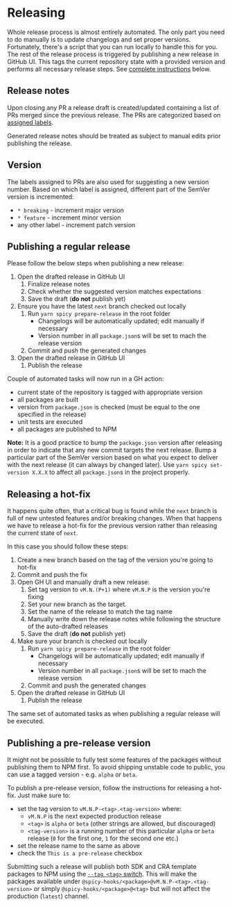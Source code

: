 # Releasing
Whole release process is almost entirely automated. The only part you need to do manually is to update
changelogs and set proper versions. Fortunately, there's a script that you can run locally to handle this for you.
The rest of the release process is triggered by publishing a new release in GitHub UI. This tags the current
repository state with a provided version and performs all necessary release steps.
See [complete instructions](#publishing-a-regular-release) below.

## Release notes
Upon closing any PR a release draft is created/updated containing a list of PRs merged
since the previous release. The PRs are categorized based on [assigned labels](pull-requests.md#labels).

Generated release notes should be treated as subject to manual edits prior publishing the release.

## Version
The labels assigned to PRs are also used for suggesting a new version number. Based on which label
is assigned, different part of the SemVer version is incremented:

* `* breaking` - increment major version
* `* feature` - increment minor version
* any other label - increment patch version

## Publishing a regular release
Please follow the below steps when publishing a new release:

1. Open the drafted release in GitHub UI
    1. Finalize release notes
    1. Check whether the suggested version matches expectations
    1. Save the draft (**do not** publish yet)
1. Ensure you have the latest `next` branch checked out locally
    1. Run `yarn spicy prepare-release` in the root folder
        * Changelogs will be automatically updated; edit manually if necessary
        * Version number in all `package.json`s will be set to mach the release version
    1. Commit and push the generated changes
1. Open the drafted release in GitHub UI
    1. Publish the release

Couple of automated tasks will now run in a GH action:

* current state of the repository is tagged with appropriate version
* all packages are built
* version from `package.json` is checked (must be equal to the one specified in the release)
* unit tests are executed
* all packages are published to NPM

**Note:** It is a good practice to bump the `package.json` version after
releasing in order to indicate that any new commit targets the next release.
Bump a particular part of the SemVer version based on what you expect to
deliver with the next release (it can always by changed later).
Use `yarn spicy set-version X.X.X` to affect all `package.json`s in the project
properly.

## Releasing a hot-fix
It happens quite often, that a critical bug is found while the `next` branch
is full of new untested features and/or breaking changes. When that happens
we have to release a hot-fix for the previous version rather than releasing
the current state of `next`.

In this case you should follow these steps:
  
1. Create a new branch based on the tag of the version you're going to hot-fix 
1. Commit and push the fix
1. Open GH UI and manually draft a new release:
    1. Set tag version to `vM.N.(P+1)` where `vM.N.P` is the version you're fixing
    1. Set your new branch as the target.
    1. Set the name of the release to match the tag name
    1. Manually write down the release notes while following the structure of the auto-drafted releases
    1. Save the draft (**do not** publish yet)
1. Make sure your branch is checked out locally
    1. Run `yarn spicy prepare-release` in the root folder
        * Changelogs will be automatically updated; edit manually if necessary
        * Version number in all `package.json`s will be set to mach the release version
    1. Commit and push the generated changes
1. Open the drafted release in GitHub UI
    1. Publish the release

The same set of automated tasks as when publishing a regular release will be executed.

## Publishing a pre-release version 

It might not be possible to fully test some features of the packages without publishing them to NPM first.
To avoid shipping unstable code to public, you can use a tagged version - e.g. `alpha` or `beta`.

To publish a pre-release version, follow the instructions for releasing a hot-fix. Just make sure to:

* set the tag version to `vM.N.P-<tag>.<tag-version>` where:
    * `vM.N.P` is the next expected production release
    * `<tag>` is `alpha` or `beta` (other strings are allowed, but discouraged)
    * `<tag-version>` is a running number of this particular `alpha` or `beta` release (`0` for the first one, `1` for the second one etc.)
* set the release name to the same as above
* check the `This is a pre-release` checkbox

Submitting such a release will publish both SDK and CRA template packages to NPM using the
[`--tag <tag>` switch](https://docs.npmjs.com/cli/publish#description). This will make the packages available under
`@spicy-hooks/<package>@vM.N.P-<tag>.<tag-version>` or simply `@spicy-hooks/<package>@<tag>` but will not affect the production
(`latest`) channel.

